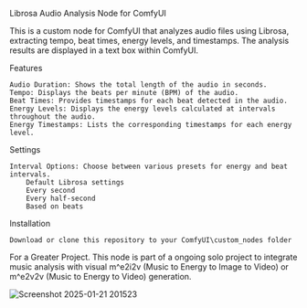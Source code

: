 Librosa Audio Analysis Node for ComfyUI

This is a custom node for ComfyUI that analyzes audio files using Librosa, extracting tempo, beat times, energy levels, and timestamps. The analysis results are displayed in a text box within ComfyUI.

Features

    Audio Duration: Shows the total length of the audio in seconds.
    Tempo: Displays the beats per minute (BPM) of the audio.
    Beat Times: Provides timestamps for each beat detected in the audio.
    Energy Levels: Displays the energy levels calculated at intervals throughout the audio.
    Energy Timestamps: Lists the corresponding timestamps for each energy level.

Settings

    Interval Options: Choose between various presets for energy and beat intervals.
        Default Librosa settings
        Every second
        Every half-second
        Based on beats
        
Installation

    Download or clone this repository to your ComfyUI\custom_nodes folder

For a Greater Project.
This node is part of a ongoing solo project to integrate music analysis with visual m^e2i2v (Music to Energy to Image to Video) or m^e2v2v (Music to Energy to Video) generation. 
    
![Screenshot 2025-01-21 201523](https://github.com/user-attachments/assets/5d575870-172b-4a9c-87ec-46c8686214e4)
